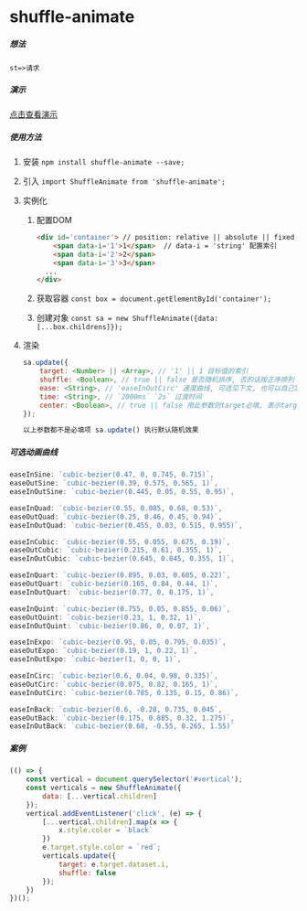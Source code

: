 # shuffle-animate

##### 想法
```flow
st=>请求
```
##### 演示
[点击查看演示](https://allenpzx.github.io/shuffle-animate/example/)




##### 使用方法

1. 安装 `npm install shuffle-animate --save;`

2. 引入 `import ShuffleAnimate from 'shuffle-animate';`

3. 实例化

   1. 配置DOM 

      ```html
      <div id='container'> // position: relative || absolute || fixed || sticky ......
          <span data-i='1'>1</span>  // data-i = 'string' 配置索引
          <span data-i='2'>2</span>
          <span data-i='3'>3</span>
      	...
      </div>
      ```

   2. 获取容器 `const box = document.getElementById('container');`

   3. 创建对象 `const sa = new ShuffleAnimate({data: [...box.childrens]});` 

4. 渲染

   ```javascript
   sa.update({
       target: <Number> || <Array>, // '1' || 1 目标值的索引 
       shuffle: <Boolean>, // true || false 是否随机排序, 否的话按正序排列
       ease: <String>, // 'easeInOutCirc' 速度曲线, 可选见下文, 也可以自己定制化贝塞尔曲线
       time: <String>, // `2000ms` `2s` 过渡时间
       center: <Boolean>, // true || false 用此参数则target必填, 表示target块会先过渡到容器的中点(过渡到中点的时间=time), 然后再过渡到目标位置
   });
   
   以上参数都不是必填项 sa.update() 执行默认随机效果
   ```





##### 可选动画曲线

```javascript
easeInSine: `cubic-bezier(0.47, 0, 0.745, 0.715)`,
easeOutSine: `cubic-bezier(0.39, 0.575, 0.565, 1)`,
easeInOutSine: `cubic-bezier(0.445, 0.05, 0.55, 0.95)`,

easeInQuad: `cubic-bezier(0.55, 0.085, 0.68, 0.53)`,
easeOutQuad: `cubic-bezier(0.25, 0.46, 0.45, 0.94)`,
easeInOutQuad: `cubic-bezier(0.455, 0.03, 0.515, 0.955)`,

easeInCubic: `cubic-bezier(0.55, 0.055, 0.675, 0.19)`,
easeOutCubic: `cubic-bezier(0.215, 0.61, 0.355, 1)`,
easeInOutCubic: `cubic-bezier(0.645, 0.045, 0.355, 1)`,

easeInQuart: `cubic-bezier(0.895, 0.03, 0.685, 0.22)`,
easeOutQuart: `cubic-bezier(0.165, 0.84, 0.44, 1)`,
easeInOutQuart: `cubic-bezier(0.77, 0, 0.175, 1)`,

easeInQuint: `cubic-bezier(0.755, 0.05, 0.855, 0.06)`,
easeOutQuint: `cubic-bezier(0.23, 1, 0.32, 1)`,
easeInOutQuint: `cubic-bezier(0.86, 0, 0.07, 1)`,

easeInExpo: `cubic-bezier(0.95, 0.05, 0.795, 0.035)`,
easeOutExpo: `cubic-bezier(0.19, 1, 0.22, 1)`,
easeInOutExpo: `cubic-bezier(1, 0, 0, 1)`,

easeInCirc: `cubic-bezier(0.6, 0.04, 0.98, 0.335)`,
easeOutCirc: `cubic-bezier(0.075, 0.82, 0.165, 1)`,
easeInOutCirc: `cubic-bezier(0.785, 0.135, 0.15, 0.86)`,

easeInBack: `cubic-bezier(0.6, -0.28, 0.735, 0.045`,
easeOutBack: `cubic-bezier(0.175, 0.885, 0.32, 1.275)`,
easeInOutBack: `cubic-bezier(0.68, -0.55, 0.265, 1.55)`
```

##### 案例

```javascript
(() => {
    const vertical = document.querySelector('#vertical');
    const verticals = new ShuffleAnimate({
        data: [...vertical.children]
    });
    vertical.addEventListener('click', (e) => {
        [...vertical.children].map(x => {
            x.style.color = `black`
        })
        e.target.style.color = `red`;
        verticals.update({
            target: e.target.dataset.i,
            shuffle: false
        });
    })
})();
```